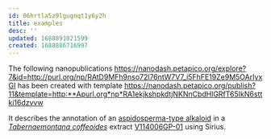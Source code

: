 ```yaml
---
id: 06hrtla5z9lgugnqt1y6y2h
title: examples
desc: ''
updated: 1688891021599
created: 1688886716997
---
```


The following nanopublications 
https://nanodash.petapico.org/explore?7&id=http://purl.org/np/RAtD9MFh9nso72l76ntW7V7_i5FhFE19Ze9M5OArIyxGI has been created with template https://nanodash.petapico.org/publish?11&template=http:**Apurl.org*np*RA1ekjkshpkdtjNKNnCbdHlGRfT65IkN6sttki16dzvvw

It describes the annotation of an [aspidosperma-type alkaloid](https://enpkg.commons-lab.org/graphdb/graphs-visualizations?uri=https:%2F%2Fenpkg.commons-lab.org%2Fkg%2FRWRDIJCXMDTYOZ-UHFFFAOYSA-N&role=subject) in a [*Tabernaemontana coffeoides*](http://www.wikidata.org/entity/Q15376858) extract [V114006GP-01](https://enpkg.commons-lab.org/kg/V114006GP-01) using Sirius. 